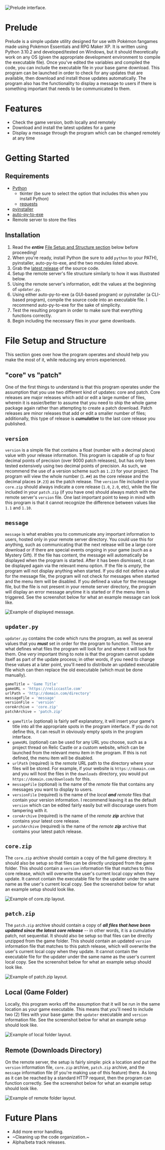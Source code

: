 ![Prelude interface.](https://media.ariastudio.dev/misc/prelude.png)

# Prelude
Prelude is a simple update utility designed for use with Pokémon fangames made using Pokémon Essentials and RPG Maker XP. It is written using Python 3.10.2 and developed/tested on Windows, but it should theoretically work on any OS (given the appropriate development environment to compile the executable file). Once you've edited the variables and compiled the code, you can include the executable file in your base game download. This program can be launched in order to check for any updates that are available, then download and install those updates automatically. The program also has the functionality to display a message to users if there is something important that needs to be communicated to them.

# Features
* Check the game version, both locally and remotely
* Download and install the latest updates for a game
* Display a message through the program which can be changed remotely at any time

# Getting Started
## Requirements
* [Python](https://www.python.org/downloads/)
  * tkinter (be sure to select the option that includes this when you install Python)
  * [requests](https://docs.python-requests.org/en/latest/user/install/#install)
* [pyinstaller](https://pyinstaller.readthedocs.io/en/stable/installation.html)
* [auto-py-to-exe](https://pypi.org/project/auto-py-to-exe/)
* Remote server to store the files

## Installation
1. Read the ***entire*** [File Setup and Structure section](#file-setup-and-structure) below before proceeding!
1. When you're ready, install Python (be sure to add `python` to your PATH), pyinstaller, auto-py-to-exe, and the two modules listed above.
1. Grab the [latest release](https://gitlab.com/ariastudios/prelude/-/releases) of the source code.
1. Setup the remote server's file structure similarly to how it was illustrated below.
1. Using the remote server's information, edit the values at the beginning of `updater.py`.
1. Using either auto-py-to-exe (a GUI-based program) or pyinstaller (a CLI-based program), compile the source code into an executable file. I recommend auto-py-to-exe for the sake of simplicity.
1. Test the resulting program in order to make sure that everything functions correctly.
1. Begin including the necessary files in your game downloads.

# File Setup and Structure
This section goes over how the program operates and should help you make the most of it, while reducing any errors experienced.

## "core" vs "patch"
One of the first things to understand is that this program operates under the assumption that you use two different kind of updates: core and patch. Core releases are major releases which add or edit a large number of files, wherein it is easier/better to assume that you need to ship the whole game package again rather than attempting to create a patch download. Patch releases are minor releases that add or edit a smaller number of files; additionally, this type of release is ***cumulative*** to the last core release you published.

## `version`
`version` is a simple file that contains a float (number with a decimal place) value with your release information. This program is capable of up to four decimal points of precision (over 9000 patch releases), but has only been tested extensively using two decimal points of precision. As such, we recommend the use of a version scheme such as `1.23` for your project. The program will view the whole number (`1.##`) as the core release and the decimal places (`#.23`) as the patch release. The `version` file included in your `core.zip` should always indicate a core release (`1.0`, `2.0`, etc), while the file included in your `patch.zip` (if you have one) should always match with the remote server's `version` file. One last important point to keep in mind with this program is that it cannot recognize the difference between values like `1.1` and `1.10`.

## `message`
`message` is what enables you to communicate any important information to users, hosted only in your remote server directory. You could use this for anything, such as communicating that the next release will be a large core download or if there are special events ongoing in your game (such as a Mystery Gift). If the file has content, the message will automatically be displayed when the program is started. After it has been dismissed, it can be displayed again via the relevant menu option. If the file is *empty*, the program will not display anything when started. If you did not define a value for the message file, the program will not check for messages when started and the menu item will be disabled. If you defined a value for the message file, but the file is not present in your remote server directory, the program will display an error message anytime it is started or if the menu item is triggered. See the screenshot below for what an example message can look like.

![Example of displayed message.](https://media.ariastudio.dev/misc/prelude-message.png)

## `updater.py`
`updater.py` contains the code which runs the program, as well as several values that you ***must*** set in order for the program to function. These are what defines what files the program will look for and where it will look for them. One *very* important thing to note is that the program cannot update itself as part of the update process; in other words, if you need to change these values at a later point, you'll need to distribute an updated executable file which can then replace the old executable (which must be done manually).

```Python
gameTitle = 'Game Title'
gameURL = 'https://reliccastle.com'
urlPath = 'http://domain.com/directory'
messageFile = 'message'
versionFile = 'version'
coreArchive = 'core.zip'
patchArchive = 'patch.zip'
```

* `gameTitle` (optional) is fairly self explanatory, it will insert your game's title into all the appropriate spots in the program interface. If you do not define this, it can result in obviously empty spots in the program interface.
* `gameURL` (optional) can be used for any URL you choose, such as a project thread on Relic Castle or a custom website, which can be launched from the relevant menu item in the program. If this is not defined, the menu item will be disabled.
* `urlPath` (required) is the *remote* URL path to the directory where your files will be stored. For example, if your website is `https://domain.com` and you will host the files in the `downloads` directory, you would put `https://domain.com/downloads` for this.
* `messageFile` (optional) is the name of the *remote* file that contains any messages you want to display to users.
* `versionFile` (required) is the name of the *local* ***and*** *remote* files that contain your version information. I recommend leaving it as the default `version` which can be edited fairly easily but will discourage users from tampering with it.
* `coreArchive` (required) is the name of the *remote* ***zip*** archive that contains your latest core release.
* `patchArchive` (required) is the name of the *remote* ***zip*** archive that contains your latest patch release.

## `core.zip`
The `core.zip` archive should contain a copy of the full game directory. It should also be setup so that files can be directly unzipped from the game folder. This should contain a `version` information file that matches to this core release, which will overwrite the user's current local copy when they update. It cannot contain the executable file for the updater under the same name as the user's current local copy. See the screenshot below for what an example setup should look like.

![Example of core.zip layout.](https://media.ariastudio.dev/misc/prelude-core.png)

## `patch.zip`
The `patch.zip` archive should contain a copy of ***all files that have been updated since the latest core release*** -- in other words, it is a cumulative patch, not sequential. It should also be setup so that files can be directly unzipped from the game folder. This should contain an updated `version` information file that matches to this patch release, which will overwrite the user's current local copy when they update. It cannot contain the executable file for the updater under the same name as the user's current local copy. See the screenshot below for what an example setup should look like.

![Example of patch.zip layout.](https://media.ariastudio.dev/misc/prelude-patch.png)

## Local (Game Folder)
Locally, this program works off the assumption that it will be run in the same location as your game executable. This means that you'll need to include two (2) files with your base game: the `updater` executable and `version` information file. See the screenshot below for what an example setup should look like.

![Example of local folder layout.](https://media.ariastudio.dev/misc/prelude-local.png)

## Remote (Downloads Directory)
On the remote server, the setup is fairly simple: pick a location and put the `version` information file, `core.zip` archive, `patch.zip` archive, and the `message` information file (if you're making use of this feature) there. As long as it can be reached by a standard HTTP request, then the program can function correctly. See the screenshot below for what an example setup should look like.

![Example of remote folder layout.](https://media.ariastudio.dev/misc/prelude-remote.png)

# Future Plans
* Add more error handling.
* ~Cleaning up the code organization.~
* Alpha/beta track releases.
